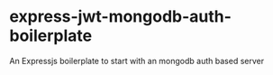 # express-jwt-mongodb-auth-boilerplate
An Expressjs boilerplate to start with an mongodb auth based server 

